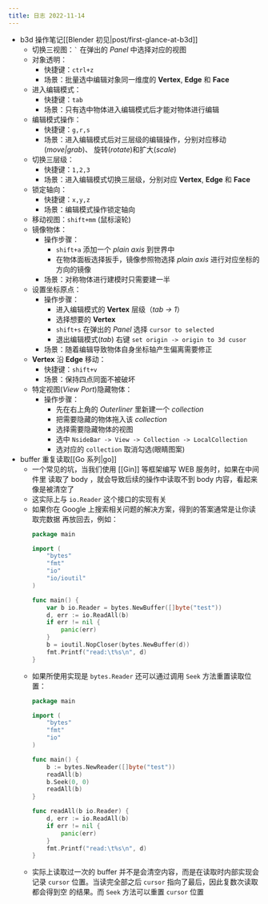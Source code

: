 ```yaml
---
title: 日志 2022-11-14
---
```

* b3d 操作笔记[[Blender 初见|post/first-glance-at-b3d]]
    * 切换三视图：<code>`</code> 在弹出的 *Panel* 中选择对应的视图
    * 对象透明：
        * 快捷键：`ctrl+z` 
        * 场景：批量选中编辑对象同一维度的 **Vertex**, **Edge** 和 **Face**
    * 进入编辑模式：
        * 快捷键：`tab`
        * 场景：只有选中物体进入编辑模式后才能对物体进行编辑
    * 编辑模式操作：
        * 快捷键：`g,r,s`
        * 场景：进入编辑模式后对三层级的编辑操作，分别对应移动(*move|grab*)、
            旋转(*rotate*)和扩大(*scale*)
    * 切换三层级：
        * 快捷键：`1,2,3`
        * 场景：进入编辑模式切换三层级，分别对应 **Vertex**, **Edge**
          和 **Face**
    * 锁定轴向：
        * 快捷键：`x,y,z`
        * 场景：编辑模式操作锁定轴向
    * 移动视图：`shift+mm` (鼠标滚轮)
    * 镜像物体：
        * 操作步骤：
            * `shift+a` 添加一个 *plain axis* 到世界中
            * 在物体面板选择扳手，镜像参照物选择 *plain axis*
              进行对应坐标的方向的镜像
        * 场景：对称物体进行建模时只需要建一半
    * 设置坐标原点：
        * 操作步骤：
            * 进入编辑模式的 **Vertex** 层级（*tab -> 1*）
            * 选择想要的 **Vertex** 
            * `shift+s` 在弹出的 *Panel* 选择 `cursor to selected`
            * 退出编辑模式(*tab*) 右键 `set origin -> origin to 3d cusor`
        * 场景：随着编辑导致物体自身坐标轴产生偏离需要修正
    * **Vertex** 沿 **Edge** 移动：
        * 快捷键：`shift+v`
        * 场景：保持四点同面不被破坏
    * 特定视图(*View Port*)隐藏物体：
        * 操作步骤：
            * 先在右上角的 *Outerliner* 里新建一个 *collection*
            * 把需要隐藏的物体拖入该 *collection*
            * 选择需要隐藏物体的视图
            * 选中 `NsideBar -> View -> Collection -> LocalCollection`
            * 选对应的 `collection` 取消勾选(眼睛图案)
* buffer 重复读取[[Go 系列|go]]
    * 一个常见的坑，当我们使用 [[Gin]] 等框架编写 WEB 服务时，如果在中间件里
      读取了 body ，就会导致后续的操作中读取不到 body 内容，看起来像是被清空了
    * 这实际上与 `io.Reader` 这个接口的实现有关
    * 如果你在 Google 上搜索相关问题的解决方案，得到的答案通常是让你读取完数据
      再放回去，例如：
        ```go
        package main

        import (
            "bytes"
            "fmt"
            "io"
            "io/ioutil"
        )

        func main() {
            var b io.Reader = bytes.NewBuffer([]byte("test"))
            d, err := io.ReadAll(b)
            if err != nil {
                panic(err)
            }
            b = ioutil.NopCloser(bytes.NewBuffer(d))
            fmt.Printf("read:\t%s\n", d)
        }
        ```
    * 如果所使用实现是 `bytes.Reader` 还可以通过调用 `Seek` 方法重置读取位置：
        ```go
        package main

        import (
            "bytes"
            "fmt"
            "io"
        )

        func main() {
            b := bytes.NewReader([]byte("test"))
            readAll(b)
            b.Seek(0, 0)
            readAll(b)
        }

        func readAll(b io.Reader) {
            d, err := io.ReadAll(b)
            if err != nil {
                panic(err)
            }
            fmt.Printf("read:\t%s\n", d)
        }
        ```
    * 实际上读取过一次的 buffer 并不是会清空内容，而是在读取时内部实现会记录
      `cursor` 位置。当读完全部之后 `cursor` 指向了最后，因此复数次读取都会得到空
      的结果。而 `Seek` 方法可以重置 `cursor` 位置
